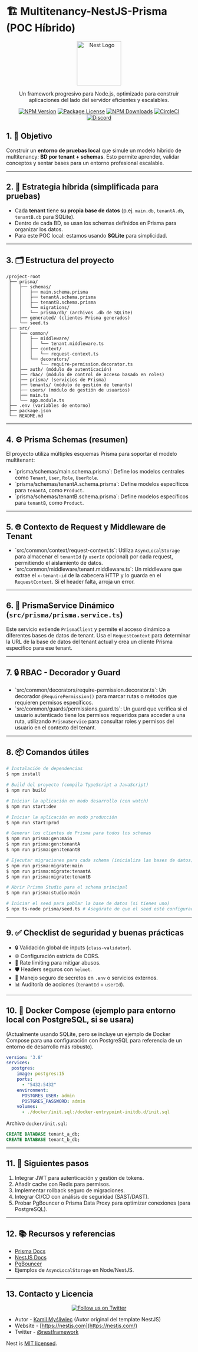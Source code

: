 # 🏗️ Multitenancy-NestJS-Prisma (POC Híbrido)

<p align="center">
  <a href="http://nestjs.com/" target="blank"><img src="https://nestjs.com/img/logo-small.svg" width="120" alt="Nest Logo" /></a>
</p>

[circleci-image]: https://img.shields.io/circleci/build/github/nestjs/nest/master?token=abc123def456
[circleci-url]: https://circleci.com/gh/nestjs/nest
  
<p align="center">Un framework progresivo para Node.js, optimizado para construir aplicaciones del lado del servidor eficientes y escalables.</p>
<p align="center">
  <a href="https://www.npmjs.com/~nestjscore" target="_blank"><img src="https://img.shields.io/npm/v/@nestjs/core.svg" alt="NPM Version" /></a>
  <a href="https://www.npmjs.com/~nestjscore" target="_blank"><img src="https://img.shields.io/npm/l/@nestjs/core.svg" alt="Package License" /></a>
  <a href="https://www.npmjs.com/~nestjscore" target="_blank"><img src="https://img.shields.io/npm/dm/@nestjs/common.svg" alt="NPM Downloads" /></a>
  <a href="https://circleci.com/gh/nestjs/nest" target="_blank"><img src="https://img.shields.io/circleci/build/github/nestjs/nest/master" alt="CircleCI" /></a>
  <a href="https://discord.gg/G7Qnnhy" target="_blank"><img src="https://img.shields.io/badge/discord-online-brightgreen.svg" alt="Discord"/></a>
</p>

## 1. 🎯 Objetivo

Construir un **entorno de pruebas local** que simule un modelo híbrido de multitenancy: **BD por tenant + schemas**. Esto permite aprender, validar conceptos y sentar bases para un entorno profesional escalable.

---

## 2. 🧩 Estrategia híbrida (simplificada para pruebas)

- Cada **tenant** tiene **su propia base de datos** (p.ej. `main.db`, `tenantA.db`, `tenantB.db` para SQLite).
- Dentro de cada BD, se usan los schemas definidos en Prisma para organizar los datos.
- Para este POC local: estamos usando **SQLite** para simplicidad.

---

## 3. 🗂️ Estructura del proyecto

```
/project-root
 ├── prisma/
 │   ├── schemas/
 │   │   ├── main.schema.prisma
 │   │   ├── tenantA.schema.prisma
 │   │   ├── tenantB.schema.prisma
 │   │   └── migrations/
 │   │   └── prisma/db/ (archivos .db de SQLite)
 │   ├── generated/ (clientes Prisma generados)
 │   └── seed.ts
 ├── src/
 │   ├── common/
 │   │   ├── middleware/
 │   │   │   └── tenant.middleware.ts
 │   │   ├── context/
 │   │   │   └── request-context.ts
 │   │   └── decorators/
 │   │       └── require-permission.decorator.ts
 │   ├── auth/ (módulo de autenticación)
 │   ├── rbac/ (módulo de control de acceso basado en roles)
 │   ├── prisma/ (servicios de Prisma)
 │   ├── tenants/ (módulo de gestión de tenants)
 │   ├── users/ (módulo de gestión de usuarios)
 │   ├── main.ts
 │   └── app.module.ts
 ├── .env (variables de entorno)
 ├── package.json
 └── README.md
```

---

## 4. ⚙️ Prisma Schemas (resumen)

El proyecto utiliza múltiples esquemas Prisma para soportar el modelo multitenant:

-   \`prisma/schemas/main.schema.prisma\`: Define los modelos centrales como `Tenant`, `User`, `Role`, `UserRole`.
-   \`prisma/schemas/tenantA.schema.prisma\`: Define modelos específicos para `tenantA`, como `Product`.
-   \`prisma/schemas/tenantB.schema.prisma\`: Define modelos específicos para `tenantB`, como `Product`.

---

## 5. 🌐 Contexto de Request y Middleware de Tenant

-   \`src/common/context/request-context.ts\`: Utiliza `AsyncLocalStorage` para almacenar el `tenantId` (y `userId` opcional) por cada request, permitiendo el aislamiento de datos.
-   \`src/common/middleware/tenant.middleware.ts\`: Un middleware que extrae el `x-tenant-id` de la cabecera HTTP y lo guarda en el `RequestContext`. Si el header falta, arroja un error.

---

## 6. 🔗 PrismaService Dinámico (`src/prisma/prisma.service.ts`)

Este servicio extiende `PrismaClient` y permite el acceso dinámico a diferentes bases de datos de tenant. Usa el `RequestContext` para determinar la URL de la base de datos del tenant actual y crea un cliente Prisma específico para ese tenant.

---

## 7. 🔒 RBAC - Decorador y Guard

-   \`src/common/decorators/require-permission.decorator.ts\`: Un decorador `@RequirePermission()` para marcar rutas o métodos que requieren permisos específicos.
-   \`src/common/guards/permissions.guard.ts\`: Un guard que verifica si el usuario autenticado tiene los permisos requeridos para acceder a una ruta, utilizando `PrismaService` para consultar roles y permisos del usuario en el contexto del tenant.

---

## 8. 📦 Comandos útiles

```bash
# Instalación de dependencias
$ npm install

# Build del proyecto (compila TypeScript a JavaScript)
$ npm run build

# Iniciar la aplicación en modo desarrollo (con watch)
$ npm run start:dev

# Iniciar la aplicación en modo producción
$ npm run start:prod

# Generar los clientes de Prisma para todos los schemas
$ npm run prisma:gen:main
$ npm run prisma:gen:tenantA
$ npm run prisma:gen:tenantB

# Ejecutar migraciones para cada schema (inicializa las bases de datos)
$ npm run prisma:migrate:main
$ npm run prisma:migrate:tenantA
$ npm run prisma:migrate:tenantB

# Abrir Prisma Studio para el schema principal
$ npm run prisma:studio:main

# Iniciar el seed para poblar la base de datos (si tienes uno)
$ npx ts-node prisma/seed.ts # Asegúrate de que el seed esté configurado para tu entorno.
```

---

## 9. ✅ Checklist de seguridad y buenas prácticas

-   🔒 Validación global de inputs (`class-validator`).
-   🌐 Configuración estricta de CORS.
-   🚦 Rate limiting para mitigar abusos.
-   🛡️ Headers seguros con `helmet`.
-   🔑 Manejo seguro de secretos en `.env` o servicios externos.
-   📊 Auditoría de acciones (`tenantId` + `userId`).

---

## 10. 🐳 Docker Compose (ejemplo para entorno local con PostgreSQL, si se usara)

(Actualmente usando SQLite, pero se incluye un ejemplo de Docker Compose para una configuración con PostgreSQL para referencia de un entorno de desarrollo más robusto).

```yaml
version: '3.8'
services:
  postgres:
    image: postgres:15
    ports:
      - "5432:5432"
    environment:
      POSTGRES_USER: admin
      POSTGRES_PASSWORD: admin
    volumes:
      - ./docker/init.sql:/docker-entrypoint-initdb.d/init.sql
```

Archivo `docker/init.sql`:
```sql
CREATE DATABASE tenant_a_db;
CREATE DATABASE tenant_b_db;
```

---

## 11. 🔮 Siguientes pasos

1.  Integrar JWT para autenticación y gestión de tokens.
2.  Añadir cache con Redis para permisos.
3.  Implementar rollback seguro de migraciones.
4.  Integrar CI/CD con análisis de seguridad (SAST/DAST).
5.  Probar PgBouncer o Prisma Data Proxy para optimizar conexiones (para PostgreSQL).

---

## 12. 📚 Recursos y referencias

-   [Prisma Docs](https://www.prisma.io/docs/)
-   [NestJS Docs](https://docs.nestjs.com/)
-   [PgBouncer](https://www.pgbouncer.org/)
-   Ejemplos de `AsyncLocalStorage` en Node/NestJS.

---

## 13. Contacto y Licencia

<p align="center">
  <a href="https://twitter.com/nestframework" target="_blank"><img src="https://img.shields.io/twitter/follow/nestframework.svg?style=social&label=Follow" alt="Follow us on Twitter"></a>
</p>

-   Autor - [Kamil Myśliwiec](https://twitter.com/kammysliwiec) (Autor original del template NestJS)
-   Website - [https://nestjs.com](https://nestjs.com/)
-   Twitter - [@nestframework](https://twitter.com/nestframework)

Nest is [MIT licensed](https://github.com/nestjs/nest/blob/master/LICENSE).
